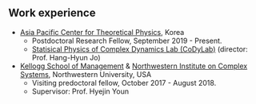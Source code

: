 Work experience
------
* [Asia Pacific Center for Theoretical Physics](https://www.apctp.org/main/index.php), Korea 
  * Postdoctoral Research Fellow, September 2019 - Present.
  * [Statisical Physics of Complex Dynamics Lab (CoDyLab)](https://sites.google.com/site/codylab2/) (director: Prof. Hang-Hyun Jo)
* [Kellogg School of Management](https://www.kellogg.northwestern.edu) & [Northwestern Institute on Complex Systems](https://www.nico.northwestern.edu), Northwestern University, USA
  * Visiting predoctoral fellow, October 2017 - August 2018.
  * Supervisor: Prof. Hyejin Youn
